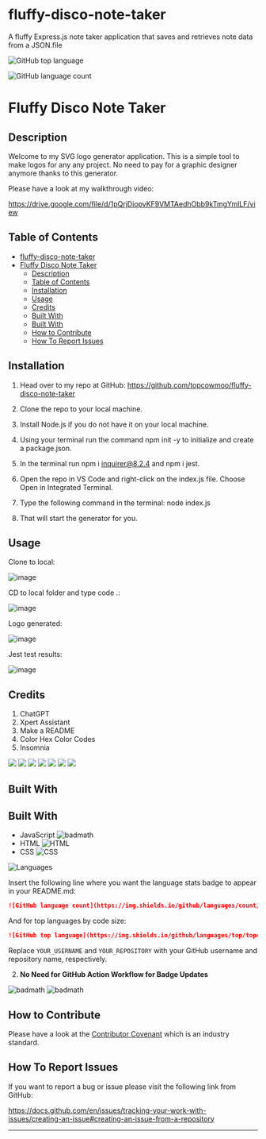 # fluffy-disco-note-taker
A fluffy Express.js note taker application that saves and retrieves note data from a JSON.file 



![GitHub top language](https://img.shields.io/github/languages/top/topcowmoo/fluffy-disco-note-taker?style=flat-square)


![GitHub language count](https://img.shields.io/github/languages/count/topcowmoo/fluffy-disco-note-taker?style=flat-square)


# Fluffy Disco Note Taker

## Description

Welcome to my SVG logo generator application. This is a simple tool to make logos for any any project. No need to pay for a graphic designer anymore thanks to this generator.

Please have a look at my walkthrough video:

https://drive.google.com/file/d/1pQrjDiopvKF9VMTAedhObb9kTmgYmlLF/view

## Table of Contents

- [fluffy-disco-note-taker](#fluffy-disco-note-taker)
- [Fluffy Disco Note Taker](#fluffy-disco-note-taker-1)
  - [Description](#description)
  - [Table of Contents](#table-of-contents)
  - [Installation](#installation)
  - [Usage](#usage)
  - [Credits](#credits)
  - [Built With](#built-with)
  - [Built With](#built-with-1)
  - [How to Contribute](#how-to-contribute)
  - [How To Report Issues](#how-to-report-issues)

## Installation

1. Head over to my repo at GitHub:
   https://github.com/topcowmoo/fluffy-disco-note-taker

2. Clone the repo to your local machine.

3. Install Node.js if you do not have it on your local machine.

4. Using your terminal run the command npm init -y to initialize and create a package.json.

5. In the terminal run npm i inquirer@8.2.4 and npm i jest.

6. Open the repo in VS Code and right-click on the index.js file. Choose Open in Integrated Terminal.

7. Type the following command in the terminal:
   node index.js

8. That will start the generator for you.

## Usage

Clone to local:

![image](https://github.com/topcowmoo/curly-svg-logo-maker/assets/149528212/d4177495-1749-4dff-a8e0-2b25901abdaf)

CD to local folder and type code .:

![image](https://github.com/topcowmoo/curly-svg-logo-maker/assets/149528212/9ec4b6cf-2e2f-47ac-a0b6-e417b1af2a7a)

Logo generated:

![image](https://github.com/topcowmoo/curly-svg-logo-maker/assets/149528212/5525839f-d23e-43b2-8003-09a1ed4b575c)

Jest test results:

![image](https://github.com/topcowmoo/curly-svg-logo-maker/assets/149528212/e67a7eb5-9bb6-48e3-858a-4f2173e08761)

## Credits

1. ChatGPT
2. Xpert Assistant
3. Make a README
4. Color Hex Color Codes
5. Insomnia


<img src="https://img.shields.io/badge/-Heroku-ffca7a" />
<img src="https://img.shields.io/badge/-JSON-514b4b" />
<img src="https://img.shields.io/badge/-Express-0081ff" />
<img src="https://img.shields.io/badge/-Insomnia-ffca7a" />
<img src="https://img.shields.io/badge/UUID-514b4b"  />
<img src="https://img.shields.io/badge/-JavaScript-0081ff" />
<img src="https://img.shields.io/badge/-Node.js-ffca7a" />


## Built With


## Built With

- JavaScript
  ![badmath](https://img.shields.io/github/languages/top/lernantino/badmath)
- HTML
  ![HTML](https://img.shields.io/badge/Language-HTML-orange)
- CSS
  ![CSS](https://img.shields.io/badge/Language-CSS-blue)

![Languages](https://img.shields.io/github/languages/count/topcowmoo/fluffy-disco-note-taker)

Insert the following line where you want the language stats badge to appear in your README.md:

  ```markdown
  ![GitHub language count](https://img.shields.io/github/languages/count/topcowmoo/fluffy-disco-note-taker?style=flat-square)
  ```

  And for top languages by code size:

  ```markdown
  ![GitHub top language](https://img.shields.io/github/languages/top/topcowmoo/fluffy-disco-note-taker?style=flat-square)
  ```

  Replace `YOUR_USERNAME` and `YOUR_REPOSITORY` with your GitHub username and repository name, respectively.

2. **No Need for GitHub Action Workflow for Badge Updates**







![badmath](https://img.shields.io/github/languages/top/lernantino/badmath)
![badmath](https://img.shields.io/github/languages/top/lernantino/badmath)

## How to Contribute

Please have a look at the [Contributor Covenant](https://www.contributor-covenant.org/) which is an industry standard.

## How To Report Issues

If you want to report a bug or issue please visit the following link from GitHub:

https://docs.github.com/en/issues/tracking-your-work-with-issues/creating-an-issue#creating-an-issue-from-a-repository

---
